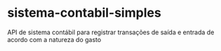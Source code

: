 # sistema-contabil-simples
API de sistema contábil para registrar transações de saída e entrada de acordo com a natureza do gasto
